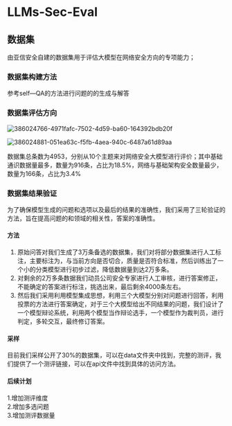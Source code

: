 # LLMs-Sec-Eval

## 数据集
由亚信安全自建的数据集用于评估大模型在网络安全方向的专项能力；
### 数据集构建方法
参考self—QA的方法进行问题的的生成与解答

### 数据集评估方向
![386024766-4971fafc-7502-4d59-ba60-164392bdb20f](https://github.com/user-attachments/assets/fcad2b25-982b-42c6-b7f0-d49bbd9aebfb)


![386024881-051ea63c-f5fb-4aea-940c-6487a61d89aa](https://github.com/user-attachments/assets/8d585353-8eff-4c57-8aec-3847c8ee723a)


数据集总条数为4953，分别从10个主题来对网络安全大模型进行评价；其中基础通识数据量最多，数量为916条，占比为18.5%，网络与基础架构安全数量最少，数量为166条，占比为3.4%
### 数据集结果验证
为了确保模型生成的问题和选项以及最后的结果的准确性，我们采用了三轮验证的方法，旨在提高问题的和领域的相关性，答案的准确性。
#### 方法
1. 原始问答对我们生成了3万条备选的数据集，我们对将部分数据集进行人工标注，主要标注为，与当前方向是否切合，质量是否符合标准，然后训练出了一个小的分类模型进行初步过滤，降低数据量到达2万多条。 
2. 对剩余的2万多条数据我们动员公司安全专家进行人工审核，进行答案修正，不能确定的答案进行标注，挑选出来，最后剩余4000条左右。
3. 然后我们采用利用模型集成思想，利用三个大模型分别对问题进行回答，利用投票的方法进行答案确定，对于三个大模型给出不同结果的问题，我们设计了一个模型辩论系统，利用两个模型当作辩论选手，一个模型作为裁判员，进行判定，多轮交互，最终修订答案。
#### 采样
目前我们采样公开了30%的数据集，可以在data文件夹中找到，完整的测评，我们提供了一个测评链接，可以在api文件中找到具体的访问方法。
#### 后续计划 
1.增加测评维度  
2.增加多选问题   
3.增加测评数据量  

